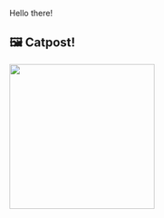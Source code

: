 Hello there!



## 🖼️ Catpost!

<sub>
    <img src="https://cdn2.thecatapi.com/images/csm.jpg" height="256">
</sub>

